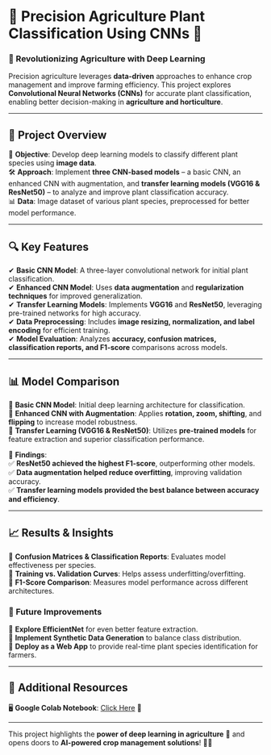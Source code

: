 # 🌿 Precision Agriculture Plant Classification Using CNNs 🌱  

### 🚀 Revolutionizing Agriculture with Deep Learning  

Precision agriculture leverages **data-driven** approaches to enhance crop management and improve farming efficiency. This project explores **Convolutional Neural Networks (CNNs)** for accurate plant classification, enabling better decision-making in **agriculture and horticulture**.  

---

## 📌 Project Overview  

🌾 **Objective**: Develop deep learning models to classify different plant species using **image data**.  
🛠 **Approach**: Implement **three CNN-based models** – a basic CNN, an enhanced CNN with augmentation, and **transfer learning models (VGG16 & ResNet50)** – to analyze and improve plant classification accuracy.  
📊 **Data**: Image dataset of various plant species, preprocessed for better model performance.  

---

## 🔍 Key Features  

✔ **Basic CNN Model**: A three-layer convolutional network for initial plant classification.  
✔ **Enhanced CNN Model**: Uses **data augmentation** and **regularization techniques** for improved generalization.  
✔ **Transfer Learning Models**: Implements **VGG16** and **ResNet50**, leveraging pre-trained networks for high accuracy.  
✔ **Data Preprocessing**: Includes **image resizing, normalization, and label encoding** for efficient training.  
✔ **Model Evaluation**: Analyzes **accuracy, confusion matrices, classification reports, and F1-score** comparisons across models.  

---

## 📊 Model Comparison  

🔸 **Basic CNN Model**: Initial deep learning architecture for classification.  
🔸 **Enhanced CNN with Augmentation**: Applies **rotation, zoom, shifting**, and **flipping** to increase model robustness.  
🔸 **Transfer Learning (VGG16 & ResNet50)**: Utilizes **pre-trained models** for feature extraction and superior classification performance.  

🔹 **Findings**:  
✅ **ResNet50 achieved the highest F1-score**, outperforming other models.  
✅ **Data augmentation helped reduce overfitting**, improving validation accuracy.  
✅ **Transfer learning models provided the best balance between accuracy and efficiency**.  

---

## 📈 Results & Insights  

📌 **Confusion Matrices & Classification Reports**: Evaluates model effectiveness per species.  
📌 **Training vs. Validation Curves**: Helps assess underfitting/overfitting.  
📌 **F1-Score Comparison**: Measures model performance across different architectures.  

### 🚀 Future Improvements  

🔹 **Explore EfficientNet** for even better feature extraction.  
🔹 **Implement Synthetic Data Generation** to balance class distribution.  
🔹 **Deploy as a Web App** to provide real-time plant species identification for farmers.  

---

## 🔗 Additional Resources  

🖥 **Google Colab Notebook**: [Click Here](https://colab.research.google.com/drive/1Y1xjLTLjh9DUQXm1VY3akmkhNqLfM94r?usp=sharing) 🚀  

---

This project highlights the **power of deep learning in agriculture** 🌱 and opens doors to **AI-powered crop management solutions**! 🚜✨
